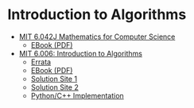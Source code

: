 # Introduction to Algorithms 
- [MIT 6.042J Mathematics for Computer Science](https://openlearninglibrary.mit.edu/courses/course-v1:OCW+6.042J+2T2019/about)
  - [EBook (PDF)](./Mathematics%20for%20Computer%20Science%20by%20Eric%20Lehman%2C%20F.%20Thomson%20Leighton%2C%20Albert%20R.%20Meyer%20(z-lib.org).pdf) 
- [MIT 6.006: Introduction to Algorithms](https://ocw.mit.edu/courses/electrical-engineering-and-computer-science/6-006-introduction-to-algorithms-spring-2020/index.htm)
  - [Errata](https://www.cs.dartmouth.edu/~thc/clrs-bugs/bugs-3e.php)
  - [EBook (PDF)](https://github.com/jong8jong8/algorithm/blob/main/intro-algo/Introduction%20to%20algorithms%20by%20Thomas%20H.%20Cormen%2C%20Charles%20E.%20Leiserson%2C%20Ronald%20L.%20Rivest%2C%20Clifford%20Stein%20(z-lib.org).pdf)
  - [Solution Site 1](https://sites.math.rutgers.edu/~ajl213/CLRS/CLRS.html)
  - [Solution Site 2](https://walkccc.me/CLRS/)
  - [Python/C++ Implementation](https://github.com/Robertboy18/Theoretical-Algorithms-Implementation)




